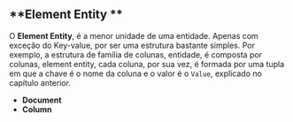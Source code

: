 ## **Element Entity **



O **Element Entity**, é a menor unidade de uma entidade. Apenas com exceção do Key-value, por ser uma estrutura bastante simples. Por exemplo, a estrutura de família de colunas, entidade, é composta por colunas, element entity, cada coluna, por sua vez, é formada por uma tupla em que a chave é o nome da coluna e o valor é o `Value`, explicado no capítulo anterior.



* **Document**
* **Column**





